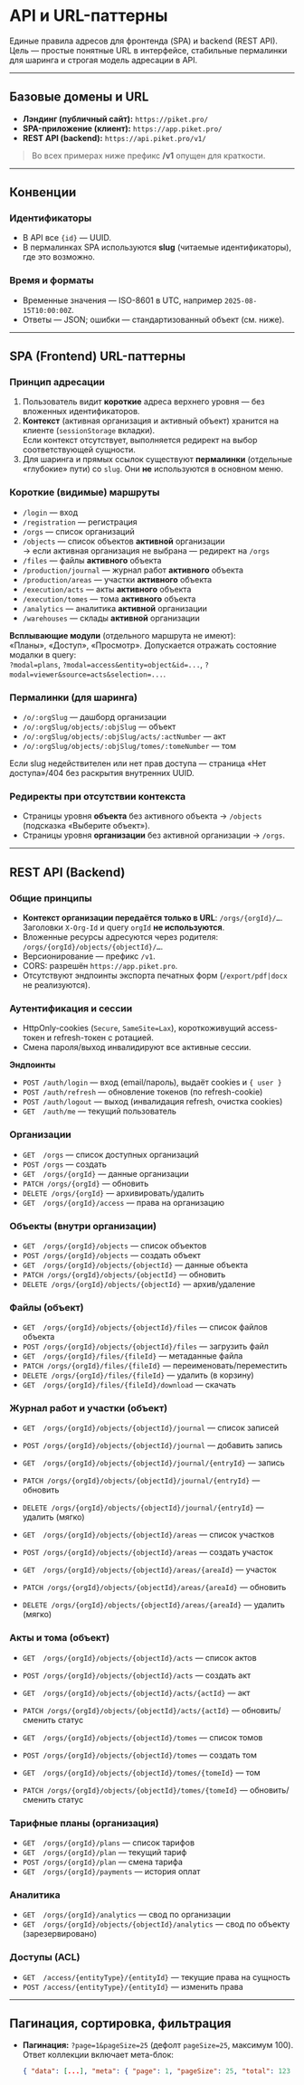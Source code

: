 # API и URL-паттерны

Единые правила адресов для фронтенда (SPA) и backend (REST API).  
Цель — простые понятные URL в интерфейсе, стабильные пермалинки для шаринга и строгая модель адресации в API.

---

## Базовые домены и URL

- **Лэндинг (публичный сайт):** `https://piket.pro/`
- **SPA-приложение (клиент):** `https://app.piket.pro/`
- **REST API (backend):** `https://api.piket.pro/v1/`

> Во всех примерах ниже префикс **/v1** опущен для краткости.

---

## Конвенции

### Идентификаторы
- В API все `{id}` — UUID.
- В пермалинках SPA используются **slug** (читаемые идентификаторы), где это возможно.

### Время и форматы
- Временные значения — ISO-8601 в UTC, например `2025-08-15T10:00:00Z`.
- Ответы — JSON; ошибки — стандартизованный объект (см. ниже).

---

## SPA (Frontend) URL-паттерны

### Принцип адресации
1. Пользователь видит **короткие** адреса верхнего уровня — без вложенных идентификаторов.
2. **Контекст** (активная организация и активный объект) хранится на клиенте (`sessionStorage` вкладки).  
   Если контекст отсутствует, выполняется редирект на выбор соответствующей сущности.
3. Для шаринга и прямых ссылок существуют **пермалинки** (отдельные «глубокие» пути) со `slug`. Они **не** используются в основном меню.

### Короткие (видимые) маршруты
- `/login` — вход
- `/registration` — регистрация
- `/orgs` — список организаций
- `/objects` — список объектов **активной** организации  
  → если активная организация не выбрана — редирект на `/orgs`
- `/files` — файлы **активного** объекта
- `/production/journal` — журнал работ **активного** объекта
- `/production/areas` — участки **активного** объекта
- `/execution/acts` — акты **активного** объекта
- `/execution/tomes` — тома **активного** объекта
- `/analytics` — аналитика **активной** организации
- `/warehouses` — склады **активной** организации

**Всплывающие модули** (отдельного маршрута не имеют):  
«Планы», «Доступ», «Просмотр». Допускается отражать состояние модалки в query:  
`?modal=plans`, `?modal=access&entity=object&id=...`, `?modal=viewer&source=acts&selection=...`.

### Пермалинки (для шаринга)
- `/o/:orgSlug` — дашборд организации
- `/o/:orgSlug/objects/:objSlug` — объект
- `/o/:orgSlug/objects/:objSlug/acts/:actNumber` — акт
- `/o/:orgSlug/objects/:objSlug/tomes/:tomeNumber` — том

Если slug недействителен или нет прав доступа — страница «Нет доступа»/404 без раскрытия внутренних UUID.

### Редиректы при отсутствии контекста
- Страницы уровня **объекта** без активного объекта → `/objects` (подсказка «Выберите объект»).
- Страницы уровня **организации** без активной организации → `/orgs`.

---

## REST API (Backend)

### Общие принципы
- **Контекст организации передаётся только в URL**: `/orgs/{orgId}/…`.  
  Заголовки `X-Org-Id` и query `orgId` **не используются**.
- Вложенные ресурсы адресуются через родителя: `/orgs/{orgId}/objects/{objectId}/…`.
- Версионирование — префикс `/v1`.
- CORS: разрешён `https://app.piket.pro`.
- Отсутствуют эндпоинты экспорта печатных форм (`/export/pdf|docx` не реализуются).

### Аутентификация и сессии
- HttpOnly-cookies (`Secure`, `SameSite=Lax`), короткоживущий access-токен и refresh-токен с ротацией.
- Смена пароля/выход инвалидируют все активные сессии.

**Эндпоинты**
- `POST /auth/login` — вход (email/пароль), выдаёт cookies и `{ user }`
- `POST /auth/refresh` — обновление токенов (по refresh-cookie)
- `POST /auth/logout` — выход (инвалидация refresh, очистка cookies)
- `GET  /auth/me` — текущий пользователь

### Организации
- `GET  /orgs` — список доступных организаций
- `POST /orgs` — создать
- `GET  /orgs/{orgId}` — данные организации
- `PATCH /orgs/{orgId}` — обновить
- `DELETE /orgs/{orgId}` — архивировать/удалить
- `GET  /orgs/{orgId}/access` — права на организацию

### Объекты (внутри организации)
- `GET  /orgs/{orgId}/objects` — список объектов
- `POST /orgs/{orgId}/objects` — создать объект
- `GET  /orgs/{orgId}/objects/{objectId}` — данные объекта
- `PATCH /orgs/{orgId}/objects/{objectId}` — обновить
- `DELETE /orgs/{orgId}/objects/{objectId}` — архив/удаление

### Файлы (объект)
- `GET  /orgs/{orgId}/objects/{objectId}/files` — список файлов объекта
- `POST /orgs/{orgId}/objects/{objectId}/files` — загрузить файл
- `GET  /orgs/{orgId}/files/{fileId}` — метаданные файла
- `PATCH /orgs/{orgId}/files/{fileId}` — переименовать/переместить
- `DELETE /orgs/{orgId}/files/{fileId}` — удалить (в корзину)
- `GET  /orgs/{orgId}/files/{fileId}/download` — скачать

### Журнал работ и участки (объект)
- `GET  /orgs/{orgId}/objects/{objectId}/journal` — список записей
- `POST /orgs/{orgId}/objects/{objectId}/journal` — добавить запись
- `GET  /orgs/{orgId}/objects/{objectId}/journal/{entryId}` — запись
- `PATCH /orgs/{orgId}/objects/{objectId}/journal/{entryId}` — обновить
- `DELETE /orgs/{orgId}/objects/{objectId}/journal/{entryId}` — удалить (мягко)

- `GET  /orgs/{orgId}/objects/{objectId}/areas` — список участков
- `POST /orgs/{orgId}/objects/{objectId}/areas` — создать участок
- `GET  /orgs/{orgId}/objects/{objectId}/areas/{areaId}` — участок
- `PATCH /orgs/{orgId}/objects/{objectId}/areas/{areaId}` — обновить
- `DELETE /orgs/{orgId}/objects/{objectId}/areas/{areaId}` — удалить (мягко)

### Акты и тома (объект)
- `GET  /orgs/{orgId}/objects/{objectId}/acts` — список актов
- `POST /orgs/{orgId}/objects/{objectId}/acts` — создать акт
- `GET  /orgs/{orgId}/objects/{objectId}/acts/{actId}` — акт
- `PATCH /orgs/{orgId}/objects/{objectId}/acts/{actId}` — обновить/сменить статус

- `GET  /orgs/{orgId}/objects/{objectId}/tomes` — список томов
- `POST /orgs/{orgId}/objects/{objectId}/tomes` — создать том
- `GET  /orgs/{orgId}/objects/{objectId}/tomes/{tomeId}` — том
- `PATCH /orgs/{orgId}/objects/{objectId}/tomes/{tomeId}` — обновить/сменить статус

### Тарифные планы (организация)
- `GET  /orgs/{orgId}/plans` — список тарифов
- `GET  /orgs/{orgId}/plan` — текущий тариф
- `POST /orgs/{orgId}/plan` — смена тарифа
- `GET  /orgs/{orgId}/payments` — история оплат

### Аналитика
- `GET  /orgs/{orgId}/analytics` — свод по организации
- `GET  /orgs/{orgId}/objects/{objectId}/analytics` — свод по объекту (зарезервировано)

### Доступы (ACL)
- `GET  /access/{entityType}/{entityId}` — текущие права на сущность
- `POST /access/{entityType}/{entityId}` — изменить права

---

## Пагинация, сортировка, фильтрация

- **Пагинация:** `?page=1&pageSize=25` (дефолт `pageSize=25`, максимум 100).  
  Ответ коллекции включает мета-блок:
  ```json
  { "data": [...], "meta": { "page": 1, "pageSize": 25, "total": 123 } }
